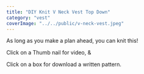 ```yaml
---
title: "DIY Knit V Neck Vest Top Down"
category: "vest"
coverImage: "../../public/v-neck-vest.jpeg"
---
```

As long as you make a plan ahead, you can knit this!​

Click on a Thumb nail for video, &

Click on a box for download a written pattern.